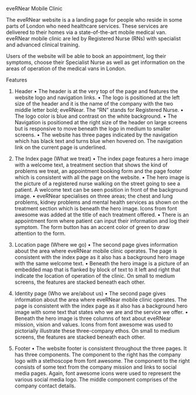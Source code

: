 
eveRNear Mobile Clinic

The eveRNear website is a a landing page for people who reside in some parts of London who need healthcare services. These services are delivered to their homes via a state-of-the-art mobile medical van. eveRNear mobile clinic are led by Registered Nurse (RNs) with specialist and advanced clinical training.

Users of the website will be able to book an appointment, log their symptoms, choose their Specialist Nurse as well as get information on the areas of operation of the medical vans in London.

Features

1.	Header
•	The header is at the very top of the page and features the website logo and navigation links.
•	The logo is positioned at the left size of the header and it is the name of the company with the two middle letter bold; eveRNear. The “RN” stands for Registered Nurse.
•	The logo color is blue and contrast on the white background.
•	The Navigation is positioned at the right size of the header on large screens but is responsive to move beneath the logo in medium to smaller screens.
•	The website has three pages indicated by the navigation which has black text and turns blue when hovered on. The navigation link on the current page is underlined.

2.	The Index page (What we treat)
•	The index page features a hero image with a welcome text, a treatment section that shows the kind of problems we treat, an appointment booking form and the page footer which is consistent with all the page on the website.
•	The hero image is the picture of a registered nurse walking on the street going to see a patient. A welcome text can be seen position in front of the background image.
•	eveRNear specialises on three areas; the chest and lung problems, kidney problems and mental health services as shown on the treatment section which is beneath the hero image. Icons from font awesome was added at the title of each treatment offered.
•	There is an appointment form where patient can input their information and log their symptom. The form button has an accent color of green to draw attention to the form.

3.	Location page (Where we go)
•	The second page gives information about the area where eveRNear mobile clinic operates. The page is consistent with the index page as it also has a background hero image with the same welcome text.
•	Beneath the hero image is a picture of an embedded map that is flanked by block of text to it left and right that indicate the location of operation of the clinic. On small to medium screens, the features are stacked beneath each other. 
4.	Identity page (Who we are/about us)
•	The second page gives information about the area where eveRNear mobile clinic operates. The page is consistent with the index page as it also has a background hero image with some text that states who we are and the service we offer.
•	Beneath the hero image is three columns of text about eveRNear mission, vision and values. Icons from font awesome was used to pictorially illustrate these three-company ethos.  On small to medium screens, the features are stacked beneath each other. 
5.	Footer 
•	The website footer is consistent throughout the three pages. It has three components. The component to the right has the company logo with a stethoscope from font awesome. The component to the right consists of some text from the company mission and links to social media pages. Again, font awesome icons were used to represent the various social media logo. The middle component comprises of the company contact details.
